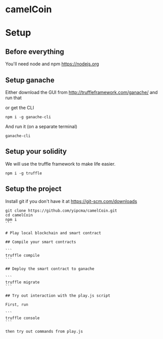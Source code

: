 # camelCoin

# Setup

## Before everything

You'll need node and npm https://nodejs.org

## Setup ganache

Either download the GUI from http://truffleframework.com/ganache/ and run that

or get the CLI

```
npm i -g ganache-cli
```

And run it (on a separate terminal)

```
ganache-cli
```

## Setup your solidity

We will use the truffle framework to make life easier.

```
npm i -g truffle
```

## Setup the project

Install git if you don't have it at https://git-scm.com/downloads

````
git clone https://github.com/yipcma/camelCoin.git
cd camelCoin
npm i
```

# Play local blockchain and smart contract

## Compile your smart contracts

```
truffle compile
```

## Deploy the smart contract to ganache

```
truffle migrate
```

## Try out interaction with the play.js script

First, run

```
truffle console
```

then try out commands from play.js
